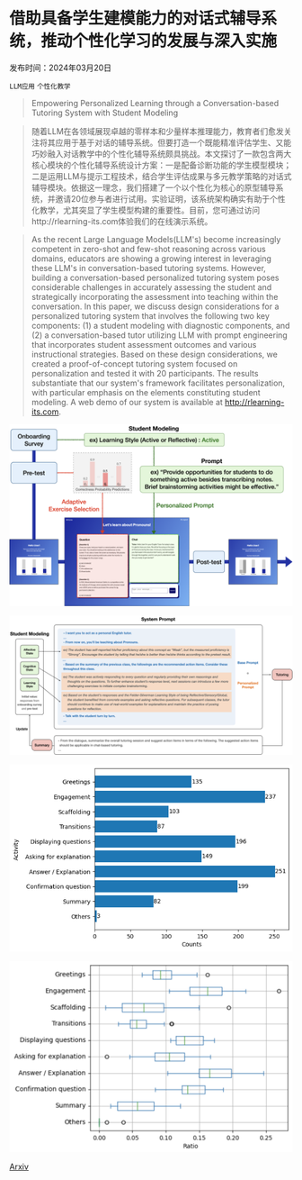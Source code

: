 # 借助具备学生建模能力的对话式辅导系统，推动个性化学习的发展与深入实施

发布时间：2024年03月20日

`LLM应用` `个性化教学`

> Empowering Personalized Learning through a Conversation-based Tutoring System with Student Modeling

> 随着LLM在各领域展现卓越的零样本和少量样本推理能力，教育者们愈发关注将其应用于基于对话的辅导系统。但要打造一个既能精准评估学生、又能巧妙融入对话教学中的个性化辅导系统颇具挑战。本文探讨了一款包含两大核心模块的个性化辅导系统设计方案：一是配备诊断功能的学生模型模块；二是运用LLM与提示工程技术，结合学生评估成果与多元教学策略的对话式辅导模块。依据这一理念，我们搭建了一个以个性化为核心的原型辅导系统，并邀请20位参与者进行试用。实验证明，该系统架构确实有助于个性化教学，尤其突显了学生模型构建的重要性。目前，您可通过访问http://rlearning-its.com体验我们的在线演示系统。

> As the recent Large Language Models(LLM's) become increasingly competent in zero-shot and few-shot reasoning across various domains, educators are showing a growing interest in leveraging these LLM's in conversation-based tutoring systems. However, building a conversation-based personalized tutoring system poses considerable challenges in accurately assessing the student and strategically incorporating the assessment into teaching within the conversation. In this paper, we discuss design considerations for a personalized tutoring system that involves the following two key components: (1) a student modeling with diagnostic components, and (2) a conversation-based tutor utilizing LLM with prompt engineering that incorporates student assessment outcomes and various instructional strategies. Based on these design considerations, we created a proof-of-concept tutoring system focused on personalization and tested it with 20 participants. The results substantiate that our system's framework facilitates personalization, with particular emphasis on the elements constituting student modeling. A web demo of our system is available at http://rlearning-its.com.

![借助具备学生建模能力的对话式辅导系统，推动个性化学习的发展与深入实施](../../../paper_images/2403.14071/overview_final.png)

![借助具备学生建模能力的对话式辅导系统，推动个性化学习的发展与深入实施](../../../paper_images/2403.14071/prompt_final.png)

![借助具备学生建模能力的对话式辅导系统，推动个性化学习的发展与深入实施](../../../paper_images/2403.14071/activity1.png)

![借助具备学生建模能力的对话式辅导系统，推动个性化学习的发展与深入实施](../../../paper_images/2403.14071/activity2.png)

[Arxiv](https://arxiv.org/abs/2403.14071)